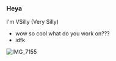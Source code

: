 ### Heya
I'm VSilly (Very Silly) 
- wow so cool what do you work on???
- idfk

![IMG_7155](https://github.com/vsilly/vsilly/assets/154896640/c52c44c3-31b8-4650-ae45-8869e748dffc)

<!--
**vsilly/vsilly** is a ✨ _special_ ✨ repository because its `README.md` (this file) appears on your GitHub profile.

Here are some ideas to get you started:

- 🔭 I’m currently working on ...
- 🌱 I’m currently learning ...
- 👯 I’m looking to collaborate on ...
- 🤔 I’m looking for help with ...
- 💬 Ask me about ...
- 📫 How to reach me: ...
- 😄 Pronouns: ...
- ⚡ Fun fact: ...
-->
